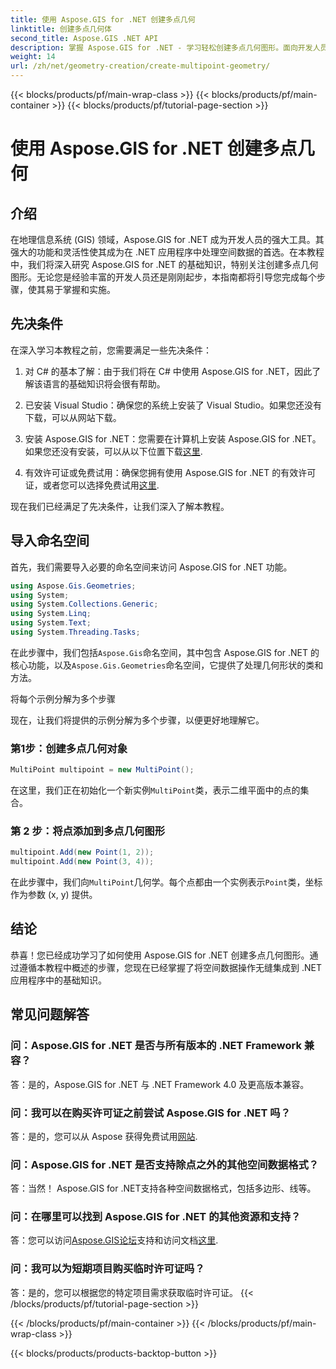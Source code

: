```yaml
---
title: 使用 Aspose.GIS for .NET 创建多点几何
linktitle: 创建多点几何体
second_title: Aspose.GIS .NET API
description: 掌握 Aspose.GIS for .NET - 学习轻松创建多点几何图形。面向开发人员的综合教程。
weight: 14
url: /zh/net/geometry-creation/create-multipoint-geometry/
---
```


{{< blocks/products/pf/main-wrap-class >}}
{{< blocks/products/pf/main-container >}}
{{< blocks/products/pf/tutorial-page-section >}}

# 使用 Aspose.GIS for .NET 创建多点几何

## 介绍

在地理信息系统 (GIS) 领域，Aspose.GIS for .NET 成为开发人员的强大工具。其强大的功能和灵活性使其成为在 .NET 应用程序中处理空间数据的首选。在本教程中，我们将深入研究 Aspose.GIS for .NET 的基础知识，特别关注创建多点几何图形。无论您是经验丰富的开发人员还是刚刚起步，本指南都将引导您完成每个步骤，使其易于掌握和实施。

## 先决条件

在深入学习本教程之前，您需要满足一些先决条件：

1. 对 C# 的基本了解：由于我们将在 C# 中使用 Aspose.GIS for .NET，因此了解该语言的基础知识将会很有帮助。

2. 已安装 Visual Studio：确保您的系统上安装了 Visual Studio。如果您还没有下载，可以从网站下载。

3. 安装 Aspose.GIS for .NET：您需要在计算机上安装 Aspose.GIS for .NET。如果您还没有安装，可以从以下位置下载[这里](https://releases.aspose.com/gis/net/).

4. 有效许可证或免费试用：确保您拥有使用 Aspose.GIS for .NET 的有效许可证，或者您可以选择免费试用[这里](https://releases.aspose.com/).

现在我们已经满足了先决条件，让我们深入了解本教程。

## 导入命名空间

首先，我们需要导入必要的命名空间来访问 Aspose.GIS for .NET 功能。


```csharp
using Aspose.Gis.Geometries;
using System;
using System.Collections.Generic;
using System.Linq;
using System.Text;
using System.Threading.Tasks;
```

在此步骤中，我们包括`Aspose.Gis`命名空间，其中包含 Aspose.GIS for .NET 的核心功能，以及`Aspose.Gis.Geometries`命名空间，它提供了处理几何形状的类和方法。

将每个示例分解为多个步骤

现在，让我们将提供的示例分解为多个步骤，以便更好地理解它。

### 第1步：创建多点几何对象

```csharp
MultiPoint multipoint = new MultiPoint();
```

在这里，我们正在初始化一个新实例`MultiPoint`类，表示二维平面中的点的集合。

### 第 2 步：将点添加到多点几何图形

```csharp
multipoint.Add(new Point(1, 2));
multipoint.Add(new Point(3, 4));
```

在此步骤中，我们向`MultiPoint`几何学。每个点都由一个实例表示`Point`类，坐标作为参数 (x, y) 提供。

## 结论

恭喜！您已经成功学习了如何使用 Aspose.GIS for .NET 创建多点几何图形。通过遵循本教程中概述的步骤，您现在已经掌握了将空间数据操作无缝集成到 .NET 应用程序中的基础知识。

## 常见问题解答

### 问：Aspose.GIS for .NET 是否与所有版本的 .NET Framework 兼容？
答：是的，Aspose.GIS for .NET 与 .NET Framework 4.0 及更高版本兼容。

### 问：我可以在购买许可证之前尝试 Aspose.GIS for .NET 吗？
答：是的，您可以从 Aspose 获得免费试用[网站](https://purchase.aspose.com/temporary-license/).

### 问：Aspose.GIS for .NET 是否支持除点之外的其他空间数据格式？
答：当然！ Aspose.GIS for .NET支持各种空间数据格式，包括多边形、线等。

### 问：在哪里可以找到 Aspose.GIS for .NET 的其他资源和支持？
答：您可以访问[Aspose.GIS论坛](https://forum.aspose.com/c/gis/33)支持和访问文档[这里](https://reference.aspose.com/gis/net/).

### 问：我可以为短期项目购买临时许可证吗？
答：是的，您可以根据您的特定项目需求获取临时许可证。
{{< /blocks/products/pf/tutorial-page-section >}}

{{< /blocks/products/pf/main-container >}}
{{< /blocks/products/pf/main-wrap-class >}}

{{< blocks/products/products-backtop-button >}}
